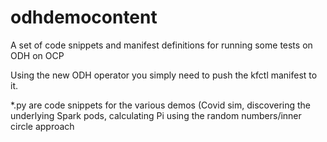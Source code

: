 # odhdemocontent
A set of code snippets and manifest definitions for running some tests on ODH on OCP

Using the new ODH operator you simply need to push the kfctl manifest to it.

*.py are code snippets for the various demos (Covid sim, discovering the underlying Spark pods, calculating Pi using the random numbers/inner circle approach
